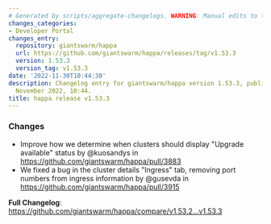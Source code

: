 ```yaml
---
# Generated by scripts/aggregate-changelogs. WARNING: Manual edits to this files will be overwritten.
changes_categories:
- Developer Portal
changes_entry:
  repository: giantswarm/happa
  url: https://github.com/giantswarm/happa/releases/tag/v1.53.3
  version: 1.53.3
  version_tag: v1.53.3
date: '2022-11-30T10:44:30'
description: Changelog entry for giantswarm/happa version 1.53.3, published on 30
  November 2022, 10:44.
title: happa release v1.53.3
---
```


<!-- Release notes generated using configuration in .github/release.yml at main -->

### Changes
* Improve how we determine when clusters should display "Upgrade available" status by @kuosandys in https://github.com/giantswarm/happa/pull/3883
* We fixed a bug in the cluster details "Ingress" tab, removing port numbers from ingress information by @gusevda in https://github.com/giantswarm/happa/pull/3915

**Full Changelog**: https://github.com/giantswarm/happa/compare/v1.53.2...v1.53.3
